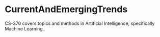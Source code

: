 # CurrentAndEmergingTrends
CS-370 covers topics and methods in Artificial Intelligence, specifically Machine Learning. 
